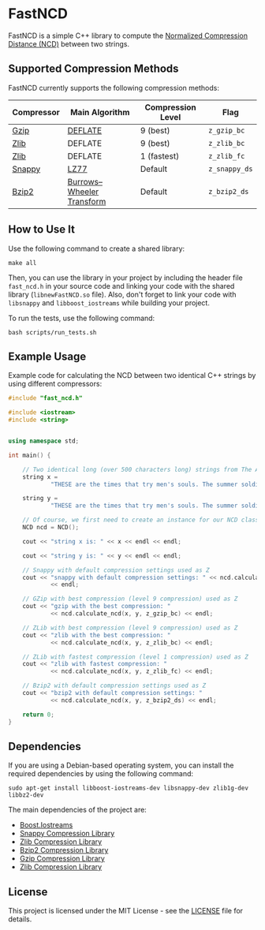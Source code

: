 # FastNCD

FastNCD is a simple C++ library to compute
the [Normalized Compression Distance (NCD)](https://en.wikipedia.org/wiki/Normalized_compression_distance) between two
strings.

## Supported Compression Methods

FastNCD currently supports the following compression methods:

| Compressor                                                   | Main Algorithm                                                                       | Compression Level | Flag          |
|--------------------------------------------------------------|--------------------------------------------------------------------------------------|-------------------|---------------|
| [Gzip](https://en.wikipedia.org/wiki/Gzip)                   | [DEFLATE](https://en.wikipedia.org/wiki/DEFLATE)                                     | 9 (best)          | `z_gzip_bc`   |
| [Zlib](https://en.wikipedia.org/wiki/Zlib)                   | DEFLATE                                                                              | 9 (best)          | `z_zlib_bc`   |
| [Zlib](https://en.wikipedia.org/wiki/Zlib)                   | DEFLATE                                                                              | 1 (fastest)       | `z_zlib_fc`   |
| [Snappy](https://en.wikipedia.org/wiki/Snappy_(compression)) | [LZ77](https://en.wikipedia.org/wiki/LZ77_and_LZ78)                                  | Default           | `z_snappy_ds` |
| [Bzip2](https://en.wikipedia.org/wiki/Bzip2)                 | [Burrows–Wheeler Transform](https://en.wikipedia.org/wiki/Burrows–Wheeler_transform) | Default           | `z_bzip2_ds`  |

## How to Use It

Use the following command to create a shared library:

```shell
make all
```

Then, you can use the library in your project by including the header file `fast_ncd.h` in your source code and linking
your code with the shared library (`libnewFastNCD.so` file). Also, don't forget to link your
code with `libsnappy` and `libboost_iostreams` while building your project.

To run the tests, use the following command:

```shell
bash scripts/run_tests.sh
```

## Example Usage

Example code for calculating the NCD between two identical C++ strings by using different compressors:

```cpp
#include "fast_ncd.h"

#include <iostream>
#include <string>


using namespace std;

int main() {

    // Two identical long (over 500 characters long) strings from The American Crisis by Thomas Paine
    string x =
            "THESE are the times that try men's souls. The summer soldier and the sunshine patriot will, in this crisis, shrink from the service of their country; but he that stands by it now deserves the love and thanks of man and woman. Tyranny, like hell, is not easily conquered; yet we have this consolation with us, that the harder the conflict, the more glorious the triumph. What we obtain too cheap, we esteem too lightly: it is dearness only that gives everything its value. Heaven knows how to put a proper price upon its goods, and it would be strange indeed if so celestial an article as FREEDOM should not be highly rated";

    string y =
            "THESE are the times that try men's souls. The summer soldier and the sunshine patriot will, in this crisis, shrink from the service of their country; but he that stands by it now deserves the love and thanks of man and woman. Tyranny, like hell, is not easily conquered; yet we have this consolation with us, that the harder the conflict, the more glorious the triumph. What we obtain too cheap, we esteem too lightly: it is dearness only that gives everything its value. Heaven knows how to put a proper price upon its goods, and it would be strange indeed if so celestial an article as FREEDOM should not be highly rated";

    // Of course, we first need to create an instance for our NCD class ;)
    NCD ncd = NCD();

    cout << "string x is: " << x << endl << endl;

    cout << "string y is: " << y << endl << endl;

    // Snappy with default compression settings used as Z
    cout << "snappy with default compression settings: " << ncd.calculate_ncd(x, y, z_snappy_ds)
            << endl;

    // GZip with best compression (level 9 compression) used as Z
    cout << "gzip with the best compression: "
            << ncd.calculate_ncd(x, y, z_gzip_bc) << endl;

    // ZLib with best compression (level 9 compression) used as Z
    cout << "zlib with the best compression: "
            << ncd.calculate_ncd(x, y, z_zlib_bc) << endl;

    // ZLib with fastest compression (level 1 compression) used as Z
    cout << "zlib with fastest compression: "
            << ncd.calculate_ncd(x, y, z_zlib_fc) << endl;

    // Bzip2 with default compression settings used as Z
    cout << "bzip2 with default compression settings: "
            << ncd.calculate_ncd(x, y, z_bzip2_ds) << endl;

    return 0;
}
```

## Dependencies

If you are using a Debian-based operating system, you can install the required dependencies by using the following
command:

```shell
sudo apt-get install libboost-iostreams-dev libsnappy-dev zlib1g-dev libbz2-dev
```

The main dependencies of the project are:

- [Boost.Iostreams](https://www.boost.org/)
- [Snappy Compression Library](https://github.com/google/snappy)
- [Zlib Compression Library](https://zlib.net/)
- [Bzip2 Compression Library](https://sourceware.org/bzip2/)
- [Gzip Compression Library](https://www.gzip.org/)
- [Zlib Compression Library](https://zlib.net/)

## License

This project is licensed under the MIT License - see the [LICENSE](LICENSE) file for details.
